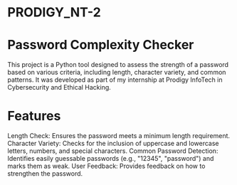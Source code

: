 # PRODIGY_NT-2
# Password Complexity Checker
This project is a Python tool designed to assess the strength of a password based on various criteria, including length, character variety, and common patterns. It was developed as part of my internship at Prodigy InfoTech in Cybersecurity and Ethical Hacking.

# Features
Length Check: Ensures the password meets a minimum length requirement.
Character Variety: Checks for the inclusion of uppercase and lowercase letters, numbers, and special characters.
Common Password Detection: Identifies easily guessable passwords (e.g., "12345", "password") and marks them as weak.
User Feedback: Provides feedback on how to strengthen the password.
